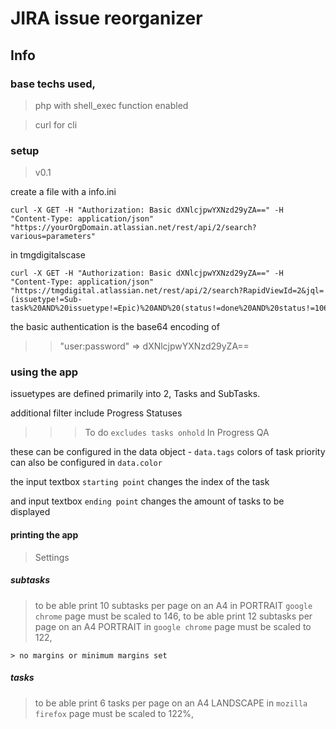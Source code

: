 # JIRA issue reorganizer

## Info

### base techs used,

> php with shell_exec  function enabled

> curl for cli

### setup
> v0.1

create a file with a info.ini 

    curl -X GET -H "Authorization: Basic dXNlcjpwYXNzd29yZA==" -H "Content-Type: application/json" "https://yourOrgDomain.atlassian.net/rest/api/2/search?various=parameters"

in tmgdigitalscase

    curl -X GET -H "Authorization: Basic dXNlcjpwYXNzd29yZA==" -H "Content-Type: application/json" "https://tmgdigital.atlassian.net/rest/api/2/search?RapidViewId=2&jql=(issuetype!=Sub-task%20AND%20issuetype!=Epic)%20AND%20(status!=done%20AND%20status!=10600)%20AND%20project%20in%20(TD,%20HL,%20ST,%20BMM,%20ADF,%20ADOPS,%20BDTV,%20BLAC,%20BOOK,%20DB,%20BSS,%20BUS,%20CR,%20COS,%20DIS,%20DS,%20FM,%20HEL,%20HR,%20IG,%20%22IN%22,%20ISS,%20MAG,%20MAR,%20MIMS,%20NEW,%20RDM,%20RED,%20SHO,%20SW,%20SC,%20STDE,%20TOP,%20SWSOC,%20EM,%20FMSA,%20HC,%20STGN,%20TS,%20TL,%20TMF,%20WAN)%20ORDER%20BY%20Rank%20ASC"

the basic authentication is the base64 encoding of 
    
>> "user:password" =>  dXNlcjpwYXNzd29yZA==

### using the app

issuetypes are defined primarily into 2, Tasks and SubTasks.

additional filter include Progress Statuses

>>> To do ` excludes tasks onhold `
>>> In Progress
>>> QA

these can be configured in the data object - ` data.tags `
colors of task priority can also be configured in ` data.color `

the input textbox ` starting point ` changes the index of the task

and input textbox ` ending point ` changes the amount of tasks to be displayed

#### printing the app

> Settings

##### subtasks 

> to be able print 10 subtasks per page on an A4 in PORTRAIT ` google chrome ` page must be scaled to 146,
> to be able print 12 subtasks per page on an A4 PORTRAIT in ` google chrome ` page must be scaled to 122,

    > no margins or minimum margins set

##### tasks

> to be able print 6 tasks per page on an A4 LANDSCAPE in ` mozilla firefox ` page must be scaled to 122%,
